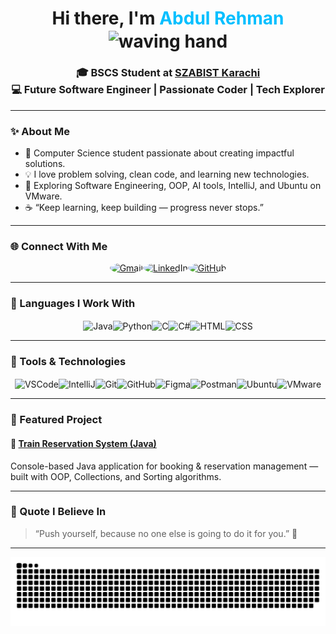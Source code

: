<!-- README.md - GitHub-profile friendly (no <style> tag animations) -->

<h1 align="center">
  Hi there, I'm <span style="color:#00bfff">Abdul Rehman</span>
  <img src="https://raw.githubusercontent.com/MartinHeinz/MartinHeinz/master/wave.gif" width="36" height="36" alt="waving hand" style="vertical-align:middle;" />
</h1>

<h3 align="center">
  🎓 BSCS Student at <a href="https://szabist.edu.pk/" target="_blank">SZABIST Karachi</a> <br>
  💻 Future Software Engineer | Passionate Coder | Tech Explorer
</h3>

---

### ✨ About Me
- 🎯 Computer Science student passionate about creating impactful solutions.  
- 💡 I love problem solving, clean code, and learning new technologies.  
- 🚀 Exploring Software Engineering, OOP, AI tools, IntelliJ, and Ubuntu on VMware.  
- ☕ “Keep learning, keep building — progress never stops.”

---

### 🌐 Connect With Me
<p align="center">
  <a href="mailto:abdulrehman06012@gmail.com"><img src="https://skillicons.dev/icons?i=gmail" width="48" height="48" alt="Gmail" style="border-radius:50%;margin:0;" /></a><!--
  --><a href="https://www.linkedin.com/in/abdul-rehman-653b5a367/"><img src="https://skillicons.dev/icons?i=linkedin" width="48" height="48" alt="LinkedIn" style="border-radius:50%;margin:0;" /></a><!--
  --><a href="https://github.com/abdul-rehman-2312410"><img src="https://skillicons.dev/icons?i=github" width="48" height="48" alt="GitHub" style="border-radius:50%;margin:0;" /></a>
</p>

---

### 🧠 Languages I Work With
<p align="center">
  <!-- images placed directly next to each other (no spaces/newlines) to avoid gaps -->
  <img src="https://skillicons.dev/icons?i=java" width="42" height="42" alt="Java" style="margin:0;vertical-align:middle;" /><!--
  --><img src="https://skillicons.dev/icons?i=python" width="42" height="42" alt="Python" style="margin:0;vertical-align:middle;" /><!--
  --><img src="https://skillicons.dev/icons?i=c" width="42" height="42" alt="C" style="margin:0;vertical-align:middle;" /><!--
  --><img src="https://skillicons.dev/icons?i=cs" width="42" height="42" alt="C#" style="margin:0;vertical-align:middle;" /><!--
  --><img src="https://skillicons.dev/icons?i=html" width="42" height="42" alt="HTML" style="margin:0;vertical-align:middle;" /><!--
  --><img src="https://skillicons.dev/icons?i=css" width="42" height="42" alt="CSS" style="margin:0;vertical-align:middle;" />
</p>

---

### 🧩 Tools & Technologies
<p align="center">
  <img src="https://skillicons.dev/icons?i=vscode" width="40" height="40" alt="VSCode" style="margin:0;vertical-align:middle;" /><!--
  --><img src="https://skillicons.dev/icons?i=intellij" width="40" height="40" alt="IntelliJ" style="margin:0;vertical-align:middle;" /><!--
  --><img src="https://skillicons.dev/icons?i=git" width="40" height="40" alt="Git" style="margin:0;vertical-align:middle;" /><!--
  --><img src="https://skillicons.dev/icons?i=github" width="40" height="40" alt="GitHub" style="margin:0;vertical-align:middle;" /><!--
  --><img src="https://skillicons.dev/icons?i=figma" width="40" height="40" alt="Figma" style="margin:0;vertical-align:middle;" /><!--
  --><img src="https://skillicons.dev/icons?i=postman" width="40" height="40" alt="Postman" style="margin:0;vertical-align:middle;" /><!--
  --><img src="https://skillicons.dev/icons?i=ubuntu" width="40" height="40" alt="Ubuntu" style="margin:0;vertical-align:middle;" /><!--
  --><img src="https://skillicons.dev/icons?i=vmware" width="40" height="40" alt="VMware" style="margin:0;vertical-align:middle;" />
</p>

---

### 🚆 Featured Project
#### 🔹 [Train Reservation System (Java)](https://github.com/abdul-rehman-2312410/TrainReservationSystem)  
Console-based Java application for booking & reservation management — built with OOP, Collections, and Sorting algorithms.

---

### 💬 Quote I Believe In
> “Push yourself, because no one else is going to do it for you.” 🚀

---

<p align="center">
  <img src="https://raw.githubusercontent.com/Platane/snk/output/github-contribution-grid-snake-dark.svg" alt="snake animation" />
</p>
